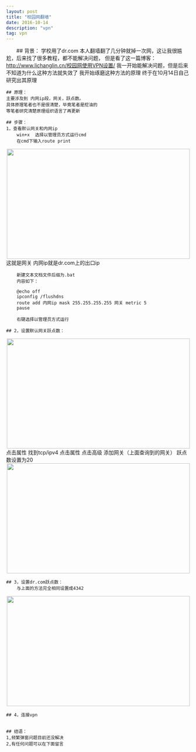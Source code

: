 ```yaml
---
layout: post
title: "校园网翻墙"
date: 2016-10-14 
description: "vpn"
tag: vpn
---
```


　　## 背景：
	学校用了dr.com 本人翻墙翻了几分钟就掉一次网，这让我很尴尬，后来找了很多教程，都不能解决问题，
	但是看了这一篇博客：  http://www.lichanglin.cn/校园网使用VPN设置/ 
	我一开始能解决问题，但是后来不知道为什么这种方法就失效了
	我开始琢磨这种方法的原理
	终于在10月14日自己研究出其原理
	
	## 原理：
	主要涉及到 内网ip段，网关，跃点数。
	具体原理笔者也不是很清楚，毕竟笔者是挖油的
	等笔者研究清楚原理组织语言了再更新
	
	## 步骤：
	1，查看默认网关和内网ip
		win+x  选择以管理员方式运行cmd
		在cmd下输入route print
<div align="center">
	<img src="/assets/vpn1.png" height="300" width="500">  
</div>
		这就是网关
		内网ip就是dr.com上的出口ip
		
		新建文本文档文件后缀为.bat
		内容如下：
		
		@echo off
		ipconfig /flushdns
		route add 内网ip mask 255.255.255.255 网关 metric 5
		pause
		
		右键选择以管理员方式运行
		
	## 2，设置默认网关跃点数：
<div align="center">
	<img src="/assets/vpn2.png" height="300" width="500">  
</div>
	点击属性  找到tcp/ipv4  点击属性 点击高级 添加网关（上面查询到的网关） 跃点数设置为20
<div align="center">
	<img src="/assets/vpn3.png" height="300" width="500">  
</div>


	## 3，设置dr.com跃点数：
		与上面的方法完全相同设置成4342
<div align="center">
	<img src="/assets/vpn4.png" height="300" width="500">  
</div>
	
	
	## 4，连接vpn
	
	
	## 结语：
	1,频繁弹窗问题目前还没解决
	2,有任何问题可以在下面留言